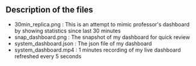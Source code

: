 ## Description of the files
- 30min_replica.png : This is an attempt to mimic professor's dashboard by showing statistics since last 30 minutes
- snap_dashboard.png : The snapshot of my dashboard for quick review
- system_dashboard.json : The json file of my dashboard
- system_dashboard.mp4 : 1 minutes recording of my live dashboard refreshed every 5 seconds
